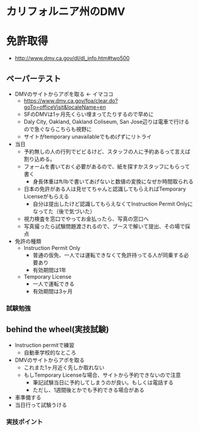 カリフォルニア州のDMV
==============

# 免許取得

- http://www.dmv.ca.gov/dl/dl_info.htm#two500

## ペーパーテスト

- DMVのサイトからアポを取る <- イマココ
    - https://www.dmv.ca.gov/foa/clear.do?goTo=officeVisit&localeName=en
    - SFのDMVは1ヶ月先くらい埋まってたりするので早めに
    - Daly City, Oakland, Oakland Coliseum, San Jose辺りは電車で行けるので急ぐならこちらも視野に
    - サイトがtemporary unavailableでもめげずにリトライ
- 当日
    - 予約無しの人の行列でビビるけど、スタッフの人に予約あるって言えば割り込める。
    - フォームを書いておく必要があるので、紙を探すかスタッフにもらって書く
        - 身長体重はft/lbで書いてあげないと数値の変換になぜか時間取られる
    - 日本の免許がある人は見せてちゃんと認識してもらえればTemporary Licenseがもらえる
        - 自分は提出したけど認識してもらえなくてInstruction Permit Onlyになってた（後で気づいた）
    - 視力検査を窓口でやってお金払ったら、写真の窓口へ
    - 写真撮ったら試験問題渡されるので、ブースで解いて提出、その場で採点
- 免許の種類
    - Instruction Permit Only
        - 普通の仮免、一人では運転できなくて免許持ってる人が同乗する必要あり
        - 有効期間は1年
    - Temporary License
        - 一人で運転できる
        - 有効期間は3ヶ月

### 試験勉強

## behind the wheel(実技試験)

- Instruction permitで練習
    - 自動車学校的なところ
- DMVのサイトからアポを取る
    - これまた1ヶ月近く先しか取れない
    - もしTemporary Licenseな場合、サイトから予約できないので注意
        - 筆記試験当日に予約してしまうのが良い。もしくは電話する
        - ただし、1週間後とかでも予約できる場合がある
- 車準備する
- 当日行って試験うける

### 実技ポイント
